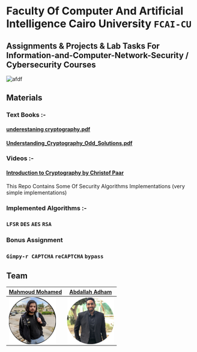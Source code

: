 # Faculty Of Computer And Artificial Intelligence Cairo University `FCAI-CU` 
## Assignments & Projects & Lab Tasks For Information-and-Computer-Network-Security / Cybersecurity Courses

![afdf](https://user-images.githubusercontent.com/62524855/141654538-83fa3204-7a0e-4d43-8c46-d0eddd34e829.jpg)


## Materials


### Text Books :- 
#### [underestaning cryptography.pdf](https://github.com/mmsaeed509/Information-and-Computer-Network-Security/files/7532505/underestaning.cryptography.pdf) 
#### [Understanding_Cryptography_Odd_Solutions.pdf](https://github.com/mmsaeed509/Information-and-Computer-Network-Security/files/7532512/Understanding_Cryptography_Odd_Solutions.pdf)

### Videos :- 
#### [Introduction to Cryptography by Christof Paar](https://www.youtube.com/channel/UC1usFRN4LCMcfIV7UjHNuQg)


This Repo Contains Some Of Security Algorithms Implementations (very simple implementations)


### Implemented Algorithms :-
### `LFSR` `DES` `AES` `RSA`

### Bonus Assignment
### `Gimpy-r CAPTCHA` `reCAPTCHA` `bypass`

## Team

| [Mahmoud Mohamed](https://github.com/mmsaeed509) | [Abdallah Adham](https://github.com/0xSkorpioN) |
|--------------------|:---------------------:|
| <img align="left" width="125" height="125" src="/Images/ozil.png" /> | <img align="left" width="125" height="125" src="/Images/skorpion.png" /> | 

